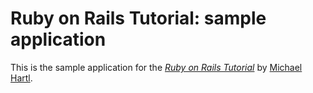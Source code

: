 # Ruby on Rails Tutorial: sample application

This is the sample application for the
[*Ruby on Rails Tutorial*](http://railstutorial.org/)
by [Michael Hartl](http://michaelhartl.com).
